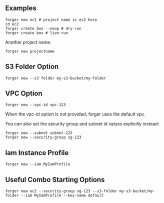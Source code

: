 ## Examples

    forger new ec2 # project name is ec2 here
    cd ec2
    forger create box --noop # dry-run
    forger create box # live-run

Another project name:

    forger new projectname

## S3 Folder Option

    forger new --s3 folder my-s3-bucket/my-folder

## VPC Option

    forger new --vpc-id vpc-123

When the vpc-id option is not provided, forger uses the default vpc.

You can also set the security group and subnet id values explicitly instead:

    forger new --subnet subnet-123
    forger new --security-group sg-123

## Iam Instance Profile

    forger new --iam MyIamProfile

## Useful Combo Starting Options

    forger new ec2 --security-group sg-123 --s3-folder my-s3-bucket/my-folder --iam MyIamProfile --key-name default
